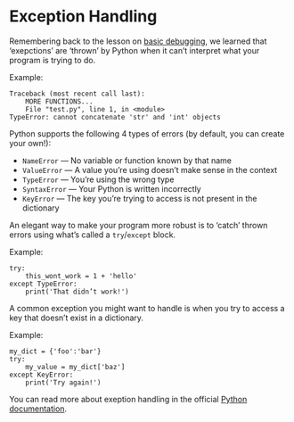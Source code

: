 # Exception Handling

Remembering back to the lesson on [basic debugging](https://github.com/segdeha/pdxcodeguild/blob/master/1.%20Python/2/basic-debugging.md), we learned that ‘exepctions’ are ‘thrown’ by Python when it can’t interpret what your program is trying to do.

Example:

    Traceback (most recent call last):
        MORE FUNCTIONS...
        File "test.py", line 1, in <module>
    TypeError: cannot concatenate 'str' and 'int' objects

Python supports the following 4 types of errors (by default, you can create your own!):

* `NameError` — No variable or function known by that name
* `ValueError` — A value you’re using doesn’t make sense in the context
* `TypeError` — You’re using the wrong type
* `SyntaxError` — Your Python is written incorrectly
* `KeyError` — The key you’re trying to access is not present in the dictionary

An elegant way to make your program more robust is to ‘catch’ thrown errors using what’s called a `try`/`except` block.

Example:

    try:
        this_wont_work = 1 + 'hello'
    except TypeError:
        print('That didn’t work!')

A common exception you might want to handle is when you try to access a key that doesn’t exist in a dictionary.

Example:

    my_dict = {'foo':'bar'}
    try:
        my_value = my_dict['baz']
    except KeyError:
        print('Try again!')

You can read more about exeption handling in the official [Python documentation](https://docs.python.org/3/tutorial/errors.html).
